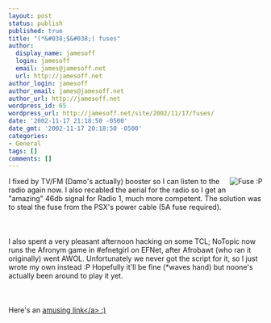 ```yaml
---
layout: post
status: publish
published: true
title: "(*&#038;$&#038;( fuses"
author:
  display_name: jamesoff
  login: jamesoff
  email: james@jamesoff.net
  url: http://jamesoff.net
author_login: jamesoff
author_email: james@jamesoff.net
author_url: http://jamesoff.net
wordpress_id: 65
wordpress_url: http://jamesoff.net/site/2002/11/17/fuses/
date: '2002-11-17 21:18:50 -0500'
date_gmt: '2002-11-17 20:18:50 -0500'
categories:
- General
tags: []
comments: []
---
```

<p><img src="http:&#47;&#47;www.grooblehonk.co.uk&#47;blog_images&#47;weblog-20021117.gif" border="0" alt="Fuse :P" align="right" &#47;>I fixed by TV&#47;FM (Damo's actually) booster so I can listen to the radio again now. I also recabled the aerial for the radio so I get an "amazing" 46db signal for Radio 1, much more competent. The solution was to steal the fuse from the PSX's power cable (5A fuse required).<br &#47;><br />
<br &#47;><br />
I also spent a very pleasant afternoon hacking on some TCL; NoTopic now runs the Afronym game in #efnetgirl on EFNet, after Afrobawt (who ran it originally) went AWOL. Unfortunately we never got the script for it, so I just wrote my own instead :P Hopefully it'll be fine (*waves hand) but noone's actually been around to play it yet.<br &#47;><br />
<br &#47;><br />
Here's an <a href="http:&#47;&#47;cgi.ebay.com&#47;ws&#47;eBayISAPI.dll?ViewItem&item=1788951889" title="Buy God.">amusing link<&#47;a> :)</p>
